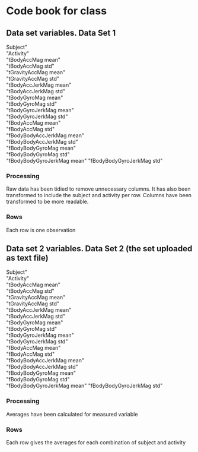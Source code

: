 # Code book for class

## Data set variables. Data Set 1
Subject"                     
"Activity"                    
"tBodyAccMag mean"          
"tBodyAccMag std"          
"tGravityAccMag mean"       
"tGravityAccMag std"        
"tBodyAccJerkMag mean"      
"tBodyAccJerkMag std"      
"tBodyGyroMag mean"         
"tBodyGyroMag std"          
"tBodyGyroJerkMag mean"     
"tBodyGyroJerkMag std"     
"fBodyAccMag mean"          
"fBodyAccMag std"           
"fBodyBodyAccJerkMag mean"  
"fBodyBodyAccJerkMag std"  
"fBodyBodyGyroMag mean"     
"fBodyBodyGyroMag std"      
"fBodyBodyGyroJerkMag mean" 
"fBodyBodyGyroJerkMag std"

### Processing
Raw data has been tidied to remove unnecessary columns.  It has also been transformed to include the subject and activity per row.  Columns have been transformed to be more readable.

### Rows
Each row is one observation


## Data set 2 variables. Data Set 2 (the set uploaded as text file)
Subject"                     
"Activity"                    
"tBodyAccMag mean"          
"tBodyAccMag std"          
"tGravityAccMag mean"       
"tGravityAccMag std"        
"tBodyAccJerkMag mean"      
"tBodyAccJerkMag std"      
"tBodyGyroMag mean"         
"tBodyGyroMag std"          
"tBodyGyroJerkMag mean"     
"tBodyGyroJerkMag std"     
"fBodyAccMag mean"          
"fBodyAccMag std"           
"fBodyBodyAccJerkMag mean"  
"fBodyBodyAccJerkMag std"  
"fBodyBodyGyroMag mean"     
"fBodyBodyGyroMag std"      
"fBodyBodyGyroJerkMag mean" 
"fBodyBodyGyroJerkMag std"

### Processing
Averages have been calculated for measured variable 

### Rows
Each row gives the averages for each combination of subject and activity
